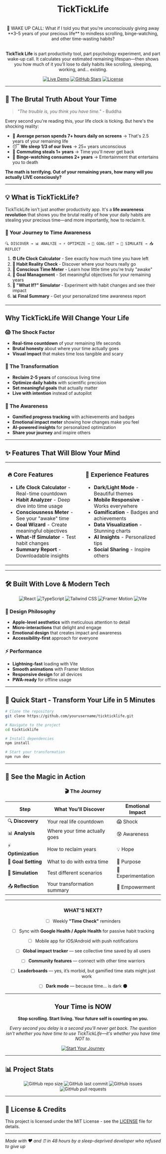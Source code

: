 #                   <div align="center">                TickTickLife   </div>

<div align="center">

<br>
🚨 WAKE UP CALL: What if I told you that you're unconsciously giving away **3–5 years of your precious life** to mindless scrolling, binge-watching, and other time-wasting habits? 

<br>

<br>

**TickTick Life** is part productivity tool, part psychology experiment, and part wake-up call. It calculates your estimated remaining lifespan—then shows you how much of it you’ll lose to daily habits like scrolling, sleeping, working, and... existing.

[![Live Demo](https://img.shields.io/badge/🌟_Live_Demo-Try_Now-18C3B9?style=for-the-badge)](https://effortless-dragon-41a868.netlify.app/)
[![GitHub Stars](https://img.shields.io/github/stars/Aliya-Tariq/tickticklife?style=for-the-badge&color=FFD369)](https://github.com/Aliya-Tariq/TickTickLife)
[![License](https://img.shields.io/badge/License-MIT-4CAF50?style=for-the-badge)](LICENSE)

</div>

---

## 🧠 The Brutal Truth About Your Time

> *"The trouble is, you think you have time."* - Buddha

Every second you're reading this, your life clock is ticking. But here's the shocking reality:

- 📱 **Average person spends 7+ hours daily on screens** → That's 2.5 years of your remaining life
- 😴 **We sleep 1/3 of our lives** → 25+ years unconscious
- 🚗 **Commuting steals 1+ years** → Time you'll never get back
- 🍿 **Binge-watching consumes 2+ years** → Entertainment that entertains you to death

**The math is terrifying. Out of your remaining years, how many will you actually LIVE consciously?**

---

## 💡 What is TickTickLife?

TickTickLife isn't just another productivity app. It's a **life awareness revolution** that shows you the brutal reality of how your daily habits are stealing your precious time—and more importantly, how to reclaim it.

### 🎯 Your Journey to Time Awareness

```
🔍 DISCOVER → 📊 ANALYZE → ⚡ OPTIMIZE → 🎯 GOAL-SET → 🔮 SIMULATE → 📤 REFLECT
```

1. **⏰ Life Clock Calculator** - See exactly how much time you have left
2. **📱 Habit Reality Check** - Discover where your hours really go
3. **🧠 Conscious Time Meter** - Learn how little time you're truly "awake"
4. **🎯 Goal Management** - Set meaningful objectives for your remaining years
5. **🔮 "What If?" Simulator** - Experiment with habit changes and see their impact
6. **📊 Final Summary** - Get your personalized time awareness report

---

##  Why TickTickLife Will Change Your Life

### 😱 The Shock Factor
- **Real-time countdown** of your remaining life seconds
- **Brutal honesty** about where your time actually goes
- **Visual impact** that makes time loss tangible and scary

### 🎯 The Transformation
- **Reclaim 2-5 years** of conscious living time
- **Optimize daily habits** with scientific precision
- **Set meaningful goals** that actually matter
- **Live with intention** instead of autopilot

### 🧠 The Awareness
- **Gamified progress tracking** with achievements and badges
- **Emotional impact meter** showing how changes make you feel
- **AI-powered insights** for personalized optimization
- **Share your journey** and inspire others

---

## ✨ Features That Will Blow Your Mind

<table>
<tr>
<td width="50%">

### 🔥 Core Features
-  **Life Clock Calculator** - Real-time countdown
-  **Habit Analyzer** - Deep dive into time usage
-  **Consciousness Meter** - See your "awake" time
-  **Goal Wizard** - Create meaningful objectives
-  **What-If Simulator** - Test habit changes
-  **Summary Report** - Downloadable insights

</td>
<td width="50%">

### 🎨 Experience Features
-  **Dark/Light Mode** - Beautiful themes
-  **Mobile Responsive** - Works everywhere
-  **Gamification** - Badges and achievements
-  **Data Visualization** - Stunning charts
-  **AI Insights** - Personalized tips
-  **Social Sharing** - Inspire others

</td>
</tr>
</table>

---

## 🛠️ Built With Love & Modern Tech

<div align="center">

![React](https://img.shields.io/badge/React-61DAFB?style=for-the-badge&logo=react&logoColor=black)
![TypeScript](https://img.shields.io/badge/TypeScript-3178C6?style=for-the-badge&logo=typescript&logoColor=white)
![Tailwind CSS](https://img.shields.io/badge/Tailwind_CSS-38B2AC?style=for-the-badge&logo=tailwind-css&logoColor=white)
![Framer Motion](https://img.shields.io/badge/Framer_Motion-0055FF?style=for-the-badge&logo=framer&logoColor=white)
![Vite](https://img.shields.io/badge/Vite-646CFF?style=for-the-badge&logo=vite&logoColor=white)

</div>

### 🎨 Design Philosophy
- **Apple-level aesthetics** with meticulous attention to detail
- **Micro-interactions** that delight and engage
- **Emotional design** that creates impact and awareness
- **Accessibility-first** approach for everyone

### ⚡ Performance
- **Lightning-fast** loading with Vite
- **Smooth animations** with Framer Motion
- **Responsive design** for all devices
- **PWA-ready** for offline usage

---

## 🚀 Quick Start - Transform Your Life in 5 Minutes

```bash
# Clone the repository
git clone https://github.com/yourusername/tickticklife.git

# Navigate to the project
cd tickticklife

# Install dependencies
npm install

# Start your transformation
npm run dev
```



---

## 📸 See the Magic in Action

<div align="center">

### 🎬 The Journey

| Step | What You'll Discover | Emotional Impact |
|------|---------------------|------------------|
| 🔍 **Discovery** | Your real life countdown | 😱 Shock |
| 📊 **Analysis** | Where your time actually goes | 😰 Awareness |
| ⚡ **Optimization** | How to reclaim years | 💡 Hope |
| 🎯 **Goal Setting** | What to do with extra time | 🎯 Purpose |
| 🔮 **Simulation** | Test different scenarios | 🤔 Experimentation |
| 📤 **Reflection** | Your transformation summary | 🎉 Empowerment |

</div>



---

<div align="center">

### WHAT'S NEXT?

- [ ] Weekly **"Time Check"** reminders
- [ ] Sync with **Google Health / Apple Health** for passive habit tracking
- [ ] Mobile app for iOS/Android with push notifications
- [ ] **Global impact tracker** — see collective time saved by all users
- [ ] **Community features** — connect with other time warriors
- [ ] **Leaderboards** — yes, it’s morbid, but gamified time stats might just work
- [ ] **Dark mode** — because time... is dark 🌑


</div>

---



<div align="center">

##  Your Time is NOW

**Stop scrolling. Start living. Your future self is counting on you.**

*Every second you delay is a second you'll never get back. The question isn't whether you have time to use TickTickLife—it's whether you have time NOT to.*

[![Start Your Journey](https://img.shields.io/badge/🚀_START_YOUR_JOURNEY-Transform_Your_Life_Now-FF6B6B?style=for-the-badge&logo=rocket)](https://effortless-dragon-41a868.netlify.app/)

</div>

---

## 📊 Project Stats

<div align="center">

![GitHub repo size](https://img.shields.io/github/repo-size/Aliya-Tariq/tickticklife?style=for-the-badge&color=FF6B6B)
![GitHub last commit](https://img.shields.io/github/last-commit/Aliya-Tariq/tickticklife?style=for-the-badge&color=4CAF50)
![GitHub issues](https://img.shields.io/github/issues/Aliya-Tariq/tickticklife?style=for-the-badge&color=FFD369)
![GitHub pull requests](https://img.shields.io/github/issues-pr/Aliya-Tariq/tickticklife?style=for-the-badge&color=18C3B9)

</div>


---



## 📄 License & Credits

This project is licensed under the MIT License - see the [LICENSE](LICENSE) file for details.





---

*Made with ❤️ and ⏰ in 48 hours by a sleep-deprived developer who refused to give up*


